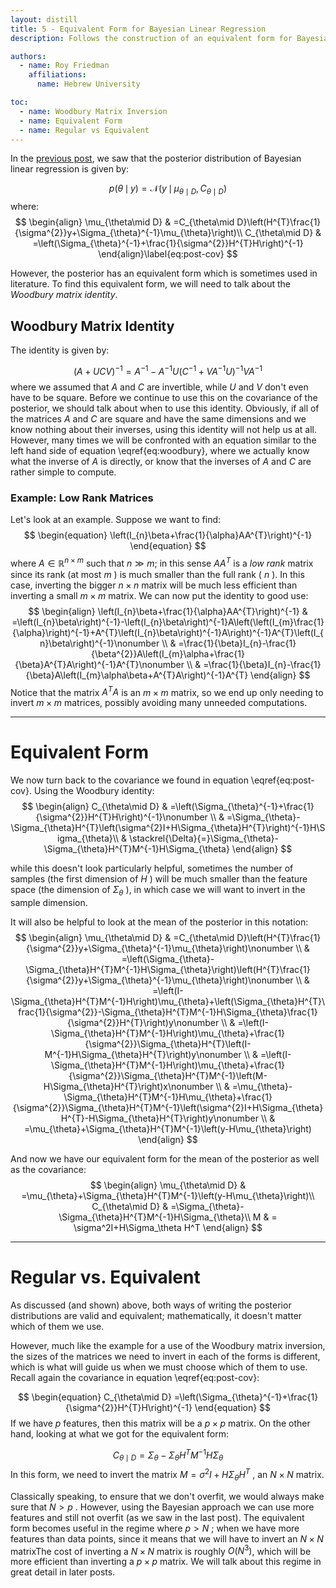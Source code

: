 ```yaml
---
layout: distill
title: 5 - Equivalent Form for Bayesian Linear Regression
description: Follows the construction of an equivalent form for Bayesian LR

authors:
  - name: Roy Friedman
    affiliations:
      name: Hebrew University

toc:
  - name: Woodbury Matrix Inversion
  - name: Equivalent Form
  - name: Regular vs Equivalent
---
```


In the [previous post](https://friedmanroy.github.io/BML/rec_4/), we saw that the posterior distribution of Bayesian linear regression is given by:

$$
\begin{equation}
p\left(\theta\,\mid \,y\right)=\mathcal{N}\left(y\,\mid \,\mu_{\theta\mid D},C_{\theta\mid D}\right)
\end{equation}
$$
where:
$$
\begin{align}
\mu_{\theta\mid D} & =C_{\theta\mid D}\left(H^{T}\frac{1}{\sigma^{2}}y+\Sigma_{\theta}^{-1}\mu_{\theta}\right)\\
C_{\theta\mid D} & =\left(\Sigma_{\theta}^{-1}+\frac{1}{\sigma^{2}}H^{T}H\right)^{-1}
\end{align}\label{eq:post-cov}
$$

However, the posterior has an equivalent form which is sometimes used in literature. To find this equivalent form, we will need to talk about the _Woodbury matrix identity_.


## Woodbury Matrix Identity

The identity is given by:

$$
\begin{equation}
\left(A+UCV\right)^{-1}=A^{-1}-A^{-1}U\left(C^{-1}+VA^{-1}U\right)^{-1}VA^{-1}\label{eq:woodbury}
\end{equation}
$$
where we assumed that $A$ and $C$ are invertible, while $U$ and $V$ don't even have to be square. Before we continue to use this on the covariance of the posterior, we should talk about when to use this identity. Obviously, if all of the matrices $A$ and $C$ are square and have the same dimensions and we know nothing about their inverses, using this identity will not help us at all. However, many times we will be confronted with an equation similar to the left hand side of equation \eqref{eq:woodbury}, where we actually know what the inverse of $A$ is directly, or know that the inverses of $A$ and $C$ are rather simple to compute.

### Example: Low Rank Matrices

Let's look at an example. Suppose we want to find:
$$
\begin{equation}
\left(I_{n}\beta+\frac{1}{\alpha}AA^{T}\right)^{-1}
\end{equation}
$$
where $A\in\mathbb{R}^{n\times m}$ such that $n\gg m$; in this sense $AA^{T}$ is a _low rank_ matrix since its rank (at most $m$ ) is much smaller than the full rank ( $n$ ). In this case, inverting the bigger $n\times n$ matrix will be much less efficient than inverting a small $m\times m$ matrix. We can now put the identity to good use:
$$
\begin{align}
\left(I_{n}\beta+\frac{1}{\alpha}AA^{T}\right)^{-1} & =\left(I_{n}\beta\right)^{-1}-\left(I_{n}\beta\right)^{-1}A\left(\left(I_{m}\frac{1}{\alpha}\right)^{-1}+A^{T}\left(I_{n}\beta\right)^{-1}A\right)^{-1}A^{T}\left(I_{n}\beta\right)^{-1}\nonumber \\
 & =\frac{1}{\beta}I_{n}-\frac{1}{\beta^{2}}A\left(I_{m}\alpha+\frac{1}{\beta}A^{T}A\right)^{-1}A^{T}\nonumber \\
 & =\frac{1}{\beta}I_{n}-\frac{1}{\beta}A\left(I_{m}\alpha\beta+A^{T}A\right)^{-1}A^{T}
\end{align}
$$
Notice that the matrix $A^{T}A$ is an $m\times m$ matrix, so we end up only needing to invert $m\times m$ matrices, possibly avoiding many unneeded computations. 

---

# Equivalent Form

We now turn back to the covariance we found in equation \eqref{eq:post-cov}. Using the Woodbury identity:
$$
\begin{align}
C_{\theta\mid D} & =\left(\Sigma_{\theta}^{-1}+\frac{1}{\sigma^{2}}H^{T}H\right)^{-1}\nonumber \\
 & =\Sigma_{\theta}-\Sigma_{\theta}H^{T}\left(\sigma^{2}I+H\Sigma_{\theta}H^{T}\right)^{-1}H\Sigma_{\theta}\\
 & \stackrel{\Delta}{=}\Sigma_{\theta}-\Sigma_{\theta}H^{T}M^{-1}H\Sigma_{\theta}
\end{align}
$$

while this doesn't look particularly helpful, sometimes the number of samples (the first dimension of $H$ ) will be much smaller than the feature space (the dimension of $\Sigma_{\theta}$ ), in which case we will want to invert in the sample dimension. 

It will also be helpful to look at the mean of the posterior in this notation:
$$
\begin{align}
\mu_{\theta\mid D} & =C_{\theta\mid D}\left(H^{T}\frac{1}{\sigma^{2}}y+\Sigma_{\theta}^{-1}\mu_{\theta}\right)\nonumber \\
 & =\left(\Sigma_{\theta}-\Sigma_{\theta}H^{T}M^{-1}H\Sigma_{\theta}\right)\left(H^{T}\frac{1}{\sigma^{2}}y+\Sigma_{\theta}^{-1}\mu_{\theta}\right)\nonumber \\
 & =\left(I-\Sigma_{\theta}H^{T}M^{-1}H\right)\mu_{\theta}+\left(\Sigma_{\theta}H^{T}\frac{1}{\sigma^{2}}-\Sigma_{\theta}H^{T}M^{-1}H\Sigma_{\theta}\frac{1}{\sigma^{2}}H^{T}\right)y\nonumber \\
 & =\left(I-\Sigma_{\theta}H^{T}M^{-1}H\right)\mu_{\theta}+\frac{1}{\sigma^{2}}\Sigma_{\theta}H^{T}\left(I-M^{-1}H\Sigma_{\theta}H^{T}\right)y\nonumber \\
 & =\left(I-\Sigma_{\theta}H^{T}M^{-1}H\right)\mu_{\theta}+\frac{1}{\sigma^{2}}\Sigma_{\theta}H^{T}M^{-1}\left(M-H\Sigma_{\theta}H^{T}\right)x\nonumber \\
 & =\mu_{\theta}-\Sigma_{\theta}H^{T}M^{-1}H\mu_{\theta}+\frac{1}{\sigma^{2}}\Sigma_{\theta}H^{T}M^{-1}\left(\sigma^{2}I+H\Sigma_{\theta}H^{T}-H\Sigma_{\theta}H^{T}\right)y\nonumber \\
 & =\mu_{\theta}+\Sigma_{\theta}H^{T}M^{-1}\left(y-H\mu_{\theta}\right)
\end{align}
$$

And now we have our equivalent form for the mean of the posterior as well as the covariance:
$$
\begin{align}
\mu_{\theta\mid D} & =\mu_{\theta}+\Sigma_{\theta}H^{T}M^{-1}\left(y-H\mu_{\theta}\right)\\
C_{\theta\mid D} & =\Sigma_{\theta}-\Sigma_{\theta}H^{T}M^{-1}H\Sigma_{\theta}\\
M & = \sigma^2I+H\Sigma_\theta H^T
\end{align}
$$

---


# Regular vs. Equivalent

As discussed (and shown) above, both ways of writing the posterior distributions are valid and equivalent; mathematically, it doesn't matter which of them we use.

However, much like the example for a use of the Woodbury matrix inversion, the sizes of the matrices we need to invert in each of the forms is different, which is what will guide us when we must choose which of them to use. Recall again the covariance in equation  \eqref{eq:post-cov}:

$$
\begin{equation}
C_{\theta\mid D} =\left(\Sigma_{\theta}^{-1}+\frac{1}{\sigma^{2}}H^{T}H\right)^{-1}
\end{equation}
$$
If we have $p$ features, then this matrix will be a $p\times p$ matrix. On the other hand, looking at what we got for the equivalent form:

$$
\begin{equation}
C_{\theta\mid D} =\Sigma_{\theta}-\Sigma_{\theta}H^{T}M^{-1}H\Sigma_{\theta}
\end{equation}
$$
In this form, we need to invert the matrix $M = \sigma^2I+H\Sigma_\theta H^T$ , an $N\times N$ matrix. 

Classically speaking, to ensure that we don't overfit, we would always make sure that $N > p$ . However, using the Bayesian approach we can use more features and still not overfit (as we saw in the last post). The equivalent form becomes useful in the regime where $p > N$ ; when we have more features than data points, since it means that we will have to invert an $N\times N$ matrix<d-footnote>The cost of inverting a $N \times N$ matrix is roughly $O(N^3)$</d-footnote>, which will be more efficient than inverting a $p\times p$ matrix. We will talk about this regime in great detail in later posts.